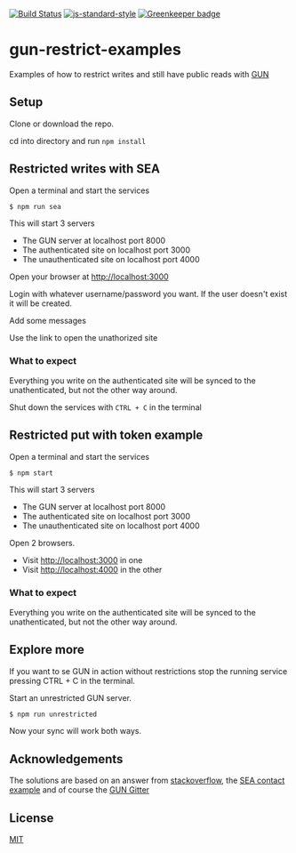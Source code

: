 [![Build Status](https://travis-ci.com/zrrrzzt/gun-restrict-examples.svg?branch=main)](https://travis-ci.com/zrrrzzt/gun-restrict-examples)
[![js-standard-style](https://img.shields.io/badge/code%20style-standard-brightgreen.svg?style=flat)](https://github.com/feross/standard)
[![Greenkeeper badge](https://badges.greenkeeper.io/zrrrzzt/gun-restrict-examples.svg)](https://greenkeeper.io/)

# gun-restrict-examples

Examples of how to restrict writes and still have public reads with [GUN](https://github.com/amark/gun)

## Setup

Clone or download the repo.

cd into directory and run ```npm install```

## Restricted writes with SEA

Open a terminal and start the services

```bash
$ npm run sea
```

This will start 3 servers
- The GUN server at localhost port 8000
- The authenticated site on localhost port 3000
- The unauthenticated site on localhost port 4000 

Open your browser at [http://localhost:3000](http://localhost:3000)

Login with whatever username/password you want. If the user doesn't exist it will be created.

Add some messages

Use the link to open the unathorized site

### What to expect

Everything you write on the authenticated site will be synced to the unathenticated, but not the other way around.

Shut down the services with `CTRL + C` in the terminal

## Restricted put with token example

Open a terminal and start the services

```bash
$ npm start
```

This will start 3 servers
- The GUN server at localhost port 8000
- The authenticated site on localhost port 3000
- The unauthenticated site on localhost port 4000 

Open 2 browsers.
- Visit [http://localhost:3000](http://localhost:3000) in one
- Visit [http://localhost:4000](http://localhost:4000) in the other

### What to expect

Everything you write on the authenticated site will be synced to the unathenticated, but not the other way around.

## Explore more

If you want to se GUN in action without restrictions stop the running service pressing CTRL + C in the terminal.

Start an unrestricted GUN server.

```bash
$ npm run unrestricted
```
Now your sync will work both ways.

## Acknowledgements

The solutions are based on an answer from [stackoverflow](https://stackoverflow.com/questions/38598391/jwt-authentication-with-gundb), the [SEA contact example](https://github.com/amark/gun/blob/master/examples/contact/index.html) and of course the [GUN Gitter](https://gitter.im/amark/gun)

## License

[MIT](LICENSE)
